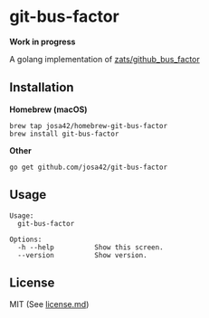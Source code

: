 # git-bus-factor

**Work in progress**

A golang implementation of [zats/github_bus_factor](https://github.com/zats/github_bus_factor)

## Installation

**Homebrew (macOS)**

```
brew tap josa42/homebrew-git-bus-factor
brew install git-bus-factor
```

**Other**

```
go get github.com/josa42/git-bus-factor
```

## Usage

```
Usage:
  git-bus-factor

Options:
  -h --help          Show this screen.
  --version          Show version.
```

## License

MIT (See [license.md](LICENSE.md))
